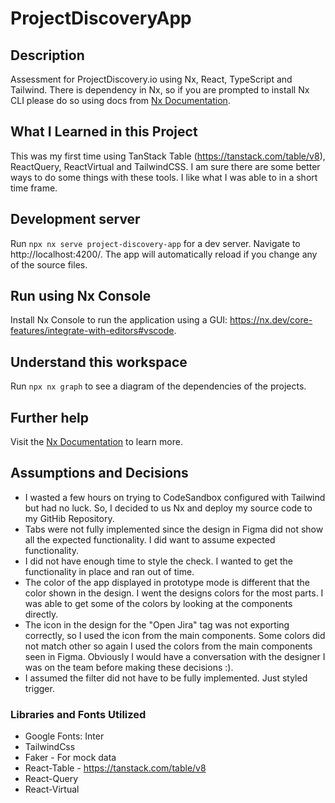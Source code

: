 # ProjectDiscoveryApp

## Description

Assessment for ProjectDiscovery.io using Nx, React, TypeScript and Tailwind. There is dependency in Nx, so if you are prompted to install Nx CLI please do so using docs from [Nx Documentation](https://nx.dev).

## What I Learned in this Project

This was my first time using TanStack Table (https://tanstack.com/table/v8), ReactQuery, ReactVirtual and TailwindCSS. I am sure there are some better ways to do some things with these tools. I like what I was able to in a short time frame.

## Development server

Run `npx nx serve project-discovery-app` for a dev server. Navigate to http://localhost:4200/. The app will automatically reload if you change any of the source files.

## Run using Nx Console

Install Nx Console to run the application using a GUI: https://nx.dev/core-features/integrate-with-editors#vscode.

## Understand this workspace

Run `npx nx graph` to see a diagram of the dependencies of the projects.

## Further help

Visit the [Nx Documentation](https://nx.dev) to learn more.

## Assumptions and Decisions
- I wasted a few hours on trying to CodeSandbox configured with Tailwind but had no luck. So, I decided to us Nx and deploy my source code to my GitHib Repository.
- Tabs were not fully implemented since the design in Figma did not show all the expected functionality. I did want to assume expected functionality.
- I did not have enough time to style the check. I wanted to get the functionality in place and ran out of time.
- The color of the app displayed in prototype mode is different that the color shown in the design. I went the designs colors for the most parts. I was able to get some of the colors by looking at the components directly.
- The icon in the design for the "Open Jira" tag was not exporting correctly, so I used the icon from the main components. Some colors did not match other so again I used the colors from the main components seen in Figma. Obviously I would have a conversation with the designer I was on the team before making these decisions :).
- I assumed the filter did not have to be fully implemented. Just styled trigger.

### Libraries and Fonts Utilized
- Google Fonts: Inter
- TailwindCss
- Faker - For mock data
- React-Table - https://tanstack.com/table/v8
- React-Query
- React-Virtual





